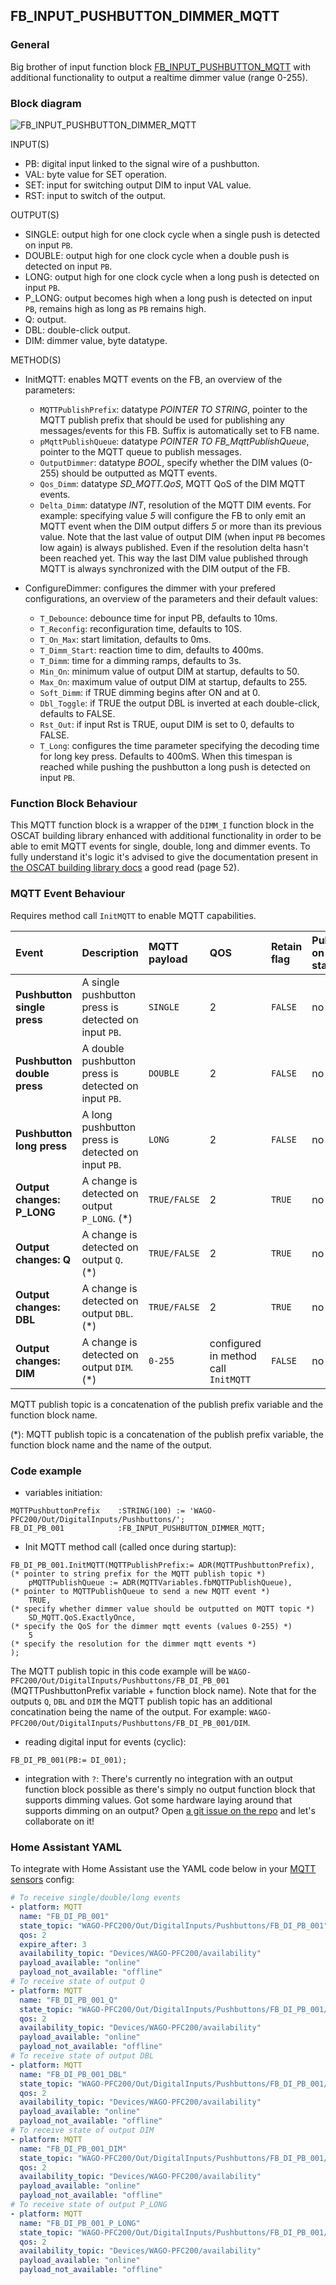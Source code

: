 ## FB_INPUT_PUSHBUTTON_DIMMER_MQTT

### __General__
Big brother of input function block [FB_INPUT_PUSHBUTTON_MQTT](./FB_INPUT_PUSHBUTTON_MQTT.md) with additional functionality to output a realtime dimmer value (range 0-255).

### __Block diagram__

![FB_INPUT_PUSHBUTTON_DIMMER_MQTT](../_img/FB_INPUT_PUSHBUTTON_DIMMER_MQTT.svg)

INPUT(S)
- PB: digital input linked to the signal wire of a pushbutton.
- VAL: byte value for SET operation.
- SET: input for switching output DIM to input VAL value.
- RST: input to switch of the output.

OUTPUT(S)
- SINGLE: output high for one clock cycle when a single push is detected on input `PB`.
- DOUBLE: output high for one clock cycle when a double push is detected on input `PB`.
- LONG: output high for one clock cycle when a long push is detected on input `PB`.
- P_LONG: output becomes high when a long push is detected on input `PB`, remains high as long as `PB` remains high.
- Q: output.
- DBL: double-click output.
- DIM: dimmer value, byte datatype. 

METHOD(S)
- InitMQTT: enables MQTT events on the FB, an overview of the parameters:
    - `MQTTPublishPrefix`: datatype *POINTER TO STRING*, pointer to the MQTT publish prefix that should be used for publishing any messages/events for this FB. Suffix is automatically set to FB name. 
    - `pMqttPublishQueue`: datatype *POINTER TO FB_MqttPublishQueue*, pointer to the MQTT queue to publish messages.
    - `OutputDimmer`: datatype *BOOL*, specify whether the DIM values (0-255) should be outputted as MQTT events.
    - `Qos_Dimm`: datatype *SD_MQTT.QoS*, MQTT QoS of the DIM MQTT events.
    - `Delta_Dimm`: datatype *INT*, resolution of the MQTT DIM events. For example: specifying value *5* will configure the FB to only emit an MQTT event when the DIM output differs *5* or more than its previous value. Note that the last value of output DIM (when input `PB` becomes low again) is always published. Even if the resolution delta hasn't been reached yet. This way the last DIM value published through MQTT is always synchronized with the DIM output of the FB.

- ConfigureDimmer: configures the dimmer with your prefered configurations, an overview of the parameters and their default values:
    - `T_Debounce`: debounce time for input PB, defaults to 10ms.
    - `T_Reconfig`:  reconfiguration time, defaults to 10S.
    - `T_On_Max`: start limitation, defaults to 0ms.
    - `T_Dimm_Start`: reaction time to dim, defaults to 400ms.
    - `T_Dimm`: time for a dimming ramps, defaults to 3s.
    - `Min_On`: minimum value of output DIM at startup, defaults to 50.
    - `Max_On`: maximum value of output DIM at startup, defaults to 255.
    - `Soft_Dimm`: if TRUE dimming begins after ON and at 0. 
    - `Dbl_Toggle`: if TRUE the output DBL is inverted at each double-click, defaults to FALSE.
    - `Rst_Out`: if input Rst is TRUE, ouput DIM is set to 0, defaults to FALSE.
    - `T_Long`: configures the time parameter specifying the decoding time for long key press. Defaults to 400mS. When this timespan is reached while pushing the pushbutton a long push is detected on input `PB`.

### __Function Block Behaviour__
This MQTT function block is a wrapper of the `DIMM_I` function block in the OSCAT building library enhanced with additional functionality in order to be able to emit MQTT events for single, double, long and dimmer events. To fully understand it's logic it's advised to give the documentation present in [the OSCAT building library docs](http://www.oscat.de/images/OSCATBuilding/oscat_building100_en.pdf) a good read (page 52).

### __MQTT Event Behaviour__
Requires method call `InitMQTT` to enable MQTT capabilities.

| Event | Description | MQTT payload | QOS | Retain flag | Published on startup |
|:-------------|:------------------|:------------------|:------------------|:--------------------------|:--------------------------|
| **Pushbutton single press** | A single pushbutton press is detected on input `PB`. | `SINGLE` | 2 | `FALSE` | no
| **Pushbutton double press** | A double pushbutton press is detected on input `PB`. | `DOUBLE` | 2 | `FALSE` | no
| **Pushbutton long press**   | A long pushbutton press is detected on input `PB`. | `LONG` | 2 | `FALSE` | no
| **Output changes: P_LONG**   | A change is detected on output `P_LONG`. (*) | `TRUE/FALSE` | 2 | `TRUE` | no
| **Output changes: Q**   | A change is detected on output `Q`. (*) | `TRUE/FALSE` | 2 | `TRUE` | no
| **Output changes: DBL**   | A change is detected on output `DBL`. (*) | `TRUE/FALSE` | 2 | `TRUE` | no
| **Output changes: DIM**   | A change is detected on output `DIM`. (*) | `0-255` | configured in method call `InitMQTT` | `FALSE` | no

MQTT publish topic is a concatenation of the publish prefix variable and the function block name.

(*): MQTT publish topic is a concatenation of the publish prefix variable, the function block name and the name of the output. 

### __Code example__

- variables initiation:
```
MQTTPushbuttonPrefix    :STRING(100) := 'WAGO-PFC200/Out/DigitalInputs/Pushbuttons/';
FB_DI_PB_001            :FB_INPUT_PUSHBUTTON_DIMMER_MQTT;
```

- Init MQTT method call (called once during startup):
```
FB_DI_PB_001.InitMQTT(MQTTPublishPrefix:= ADR(MQTTPushbuttonPrefix),    (* pointer to string prefix for the MQTT publish topic *)
    pMQTTPublishQueue := ADR(MQTTVariables.fbMQTTPublishQueue),         (* pointer to MQTTPublishQueue to send a new MQTT event *)
    TRUE,                                                               (* specify whether dimmer value should be outputted on MQTT topic *)
    SD_MQTT.QoS.ExactlyOnce,                                            (* specify the QoS for the dimmer mqtt events (values 0-255) *)    
    5                                                                   (* specify the resolution for the dimmer mqtt events *)    
);
```
The MQTT publish topic in this code example will be `WAGO-PFC200/Out/DigitalInputs/Pushbuttons/FB_DI_PB_001` (MQTTPushbuttonPrefix variable + function block name). Note that for the outputs `Q`, `DBL` and `DIM` the MQTT publish topic has an additional concatination being the name of the output. For example: `WAGO-PFC200/Out/DigitalInputs/Pushbuttons/FB_DI_PB_001/DIM`.

- reading digital input for events (cyclic):
```
FB_DI_PB_001(PB:= DI_001);
```

- integration with `?`: There's currently no integration with an output function block possible as there's simply no output function block that supports dimming values. Got some hardware laying around that supports dimming on an output? Open [a git issue on the repo](https://github.com/MichielVanwelsenaere/HomeAutomation.CoDeSys3/issues/new) and let's collaborate on it! 

### __Home Assistant YAML__
To integrate with Home Assistant use the YAML code below in your [MQTT sensors](https://www.home-assistant.io/components/sensor.mqtt/) config:

```YAML
# To receive single/double/long events
- platform: MQTT
  name: "FB_DI_PB_001"
  state_topic: "WAGO-PFC200/Out/DigitalInputs/Pushbuttons/FB_DI_PB_001"
  qos: 2
  expire_after: 3
  availability_topic: "Devices/WAGO-PFC200/availability"
  payload_available: "online"
  payload_not_available: "offline"
# To receive state of output Q
- platform: MQTT
  name: "FB_DI_PB_001_Q"
  state_topic: "WAGO-PFC200/Out/DigitalInputs/Pushbuttons/FB_DI_PB_001/Q"
  qos: 2
  availability_topic: "Devices/WAGO-PFC200/availability"
  payload_available: "online"
  payload_not_available: "offline"
# To receive state of output DBL
- platform: MQTT
  name: "FB_DI_PB_001_DBL"
  state_topic: "WAGO-PFC200/Out/DigitalInputs/Pushbuttons/FB_DI_PB_001/DBL"
  qos: 2
  availability_topic: "Devices/WAGO-PFC200/availability"
  payload_available: "online"
  payload_not_available: "offline"
# To receive state of output DIM
- platform: MQTT
  name: "FB_DI_PB_001_DIM"
  state_topic: "WAGO-PFC200/Out/DigitalInputs/Pushbuttons/FB_DI_PB_001/DIM"
  qos: 2
  availability_topic: "Devices/WAGO-PFC200/availability"
  payload_available: "online"
  payload_not_available: "offline"
# To receive state of output P_LONG
- platform: MQTT
  name: "FB_DI_PB_001_P_LONG"
  state_topic: "WAGO-PFC200/Out/DigitalInputs/Pushbuttons/FB_DI_PB_001/P_LONG"
  qos: 2
  availability_topic: "Devices/WAGO-PFC200/availability"
  payload_available: "online"
  payload_not_available: "offline"
```